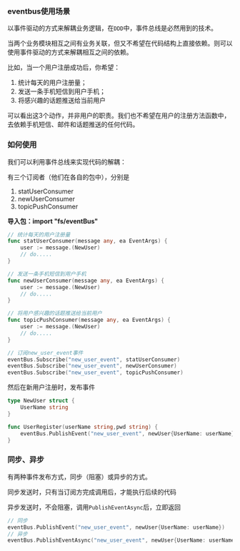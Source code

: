 ### eventbus使用场景
以事件驱动的方式来解耦业务逻辑，在`DDD`中，事件总线是必然用到的技术。

当两个业务模块相互之间有业务关联，但又不希望在代码结构上直接依赖。则可以使用事件驱动的方式来解耦相互之间的依赖。

比如，当一个用户注册成功后，你希望：
1. 统计每天的用户注册量；
2. 发送一条手机短信到用户手机；
3. 将感兴趣的话题推送给当前用户

可以看出这3个动作，并非用户的职责。我们也不希望在用户的注册方法函数中，去依赖手机短信、邮件和话题推送的任何代码。

### 如何使用

我们可以利用事件总线来实现代码的解耦：

有三个订阅者（他们在各自的包中），分别是
1. statUserConsumer
2. newUserConsumer
3. topicPushConsumer

**导入包：import "fs/eventBus"**

```go
// 统计每天的用户注册量
func statUserConsumer(message any, ea EventArgs) {
    user := message.(NewUser)
    // do.....
}

// 发送一条手机短信到用户手机
func newUserConsumer(message any, ea EventArgs) {
    user := message.(NewUser)
    // do.....
}

// 将用户感兴趣的话题推送给当前用户
func topicPushConsumer(message any, ea EventArgs) {
    user := message.(NewUser)
    // do.....
}
```

```go
// 订阅new_user_event事件
eventBus.Subscribe("new_user_event", statUserConsumer)
eventBus.Subscribe("new_user_event", newUserConsumer)
eventBus.Subscribe("new_user_event", topicPushConsumer)
```

然后在新用户注册时，发布事件
```go
type NewUser struct {
    UserName string
}

func UserRegister(userName string,pwd string) {
    eventBus.PublishEvent("new_user_event", newUser{UserName: userName})
}
```

### 同步、异步
有两种事件发布方式，同步（阻塞）或异步的方式。

同步发送时，只有当订阅方完成调用后，才能执行后续的代码

异步发送时，不会阻塞，调用`PublishEventAsync`后，立即返回
```go
// 同步
eventBus.PublishEvent("new_user_event", newUser{UserName: userName})
// 异步
eventBus.PublishEventAsync("new_user_event", newUser{UserName: userName})
```